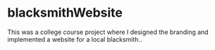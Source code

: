 # blacksmithWebsite
This was a college course project where I designed the branding and implemented a website for a local blacksmith..

